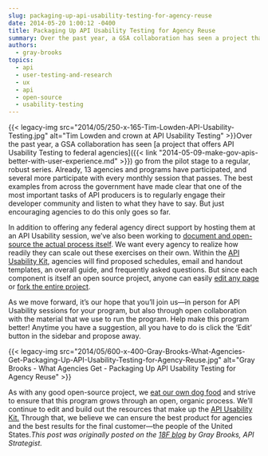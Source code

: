 ```yaml
---
slug: packaging-up-api-usability-testing-for-agency-reuse
date: 2014-05-20 1:00:12 -0400
title: Packaging Up API Usability Testing for Agency Reuse
summary: Over the past year, a GSA collaboration has seen a project that offers API Usability Testing to federal agencies go from the pilot stage to a regular, robust series. Already, 13 agencies and programs have participated, and several more participate with every monthly session
authors:
  - gray-brooks
topics:
  - api
  - user-testing-and-research
  - ux
  - api
  - open-source
  - usability-testing
---
```


{{< legacy-img src="2014/05/250-x-165-Tim-Lowden-API-Usability-Testing.jpg" alt="Tim Lowden and crown at API Usability Testing" >}}Over the past year, a GSA collaboration has seen [a project that offers API Usability Testing to federal agencies]({{< link "2014-05-09-make-gov-apis-better-with-user-experience.md" >}}) go from the pilot stage to a regular, robust series. Already, 13 agencies and programs have participated, and several more participate with every monthly session that passes. The best examples from across the government have made clear that one of the most important tasks of API producers is to regularly engage their developer community and listen to what they have to say. But just encouraging agencies to do this only goes so far.

In addition to offering any federal agency direct support by hosting them at an API Usability session, we’ve also been working to [document and open-source the actual process itself](http://18f.github.io/API-Usability-Testing/). We want every agency to realize how readily they can scale out these exercises on their own. Within the [API Usability Kit](http://18f.github.io/API-Usability-Testing/pages/kit.html), agencies will find proposed schedules, email and handout templates, an overall guide, and frequently asked questions. But since each component is itself an open source project, anyone can easily [edit any page](https://github.com/18F/API-Usability-Testing/edit/gh-pages/index.md) or [fork the entire project](https://github.com/18F/API-Usability-Testing/fork).

As we move forward, it’s our hope that you’ll join us—in person for API Usability sessions for your program, but also through open collaboration with the material that we use to run the program. Help make this program better! Anytime you have a suggestion, all you have to do is click the ‘Edit’ button in the sidebar and propose away.

{{< legacy-img src="2014/05/600-x-400-Gray-Brooks-What-Agencies-Get-Packaging-Up-API-Usability-Testing-for-Agency-Reuse.jpg" alt="Gray Brooks - What Agencies Get - Packaging Up API Usability Testing for Agency Reuse" >}}

As with any good open-source project, we [eat our own dog food](http://en.wikipedia.org/wiki/Eating_your_own_dog_food) and strive to ensure that this program grows through an open, organic process. We’ll continue to edit and build out the resources that make up the [API Usability Kit.](http://18f.github.io/API-Usability-Testing/pages/kit.html) Through that, we believe we can ensure the best product for agencies and the best results for the final customer—the people of the United States._This post was originally posted on the [18F blog](http://18fblog.tumblr.com/post/86214382873/packaging-up-api-usability-testing-for-agency-re-use) by Gray Brooks, API Strategist._